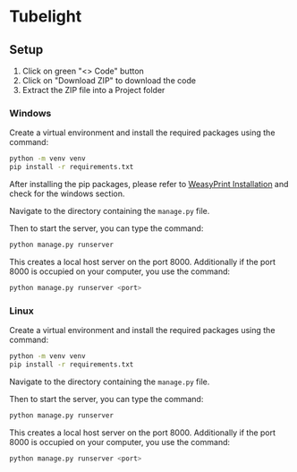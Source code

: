 # Tubelight

## Setup

1. Click on green "<> Code" button
2. Click on "Download ZIP" to download the code
3. Extract the ZIP file into a Project folder

### Windows

Create a virtual environment and install the required packages using the command:
```bash
python -m venv venv
pip install -r requirements.txt
```

After installing the pip packages, please refer to [WeasyPrint Installation](https://doc.courtbouillon.org/weasyprint/stable/first_steps.html) and check for the windows section.

Navigate to the directory containing the `manage.py` file. <br>

Then to start the server, you can type the command:
```bash
python manage.py runserver
```
This creates a local host server on the port 8000. Additionally if the port 8000 is occupied on your computer, you use the command:
```bash
python manage.py runserver <port>
```

### Linux

Create a virtual environment and install the required packages using the command:
```bash
python -m venv venv
pip install -r requirements.txt
```

Navigate to the directory containing the `manage.py` file.

Then to start the server, you can type the command:
```bash
python manage.py runserver
```
This creates a local host server on the port 8000. Additionally if the port 8000 is occupied on your computer, you use the command:
```bash
python manage.py runserver <port>
```
